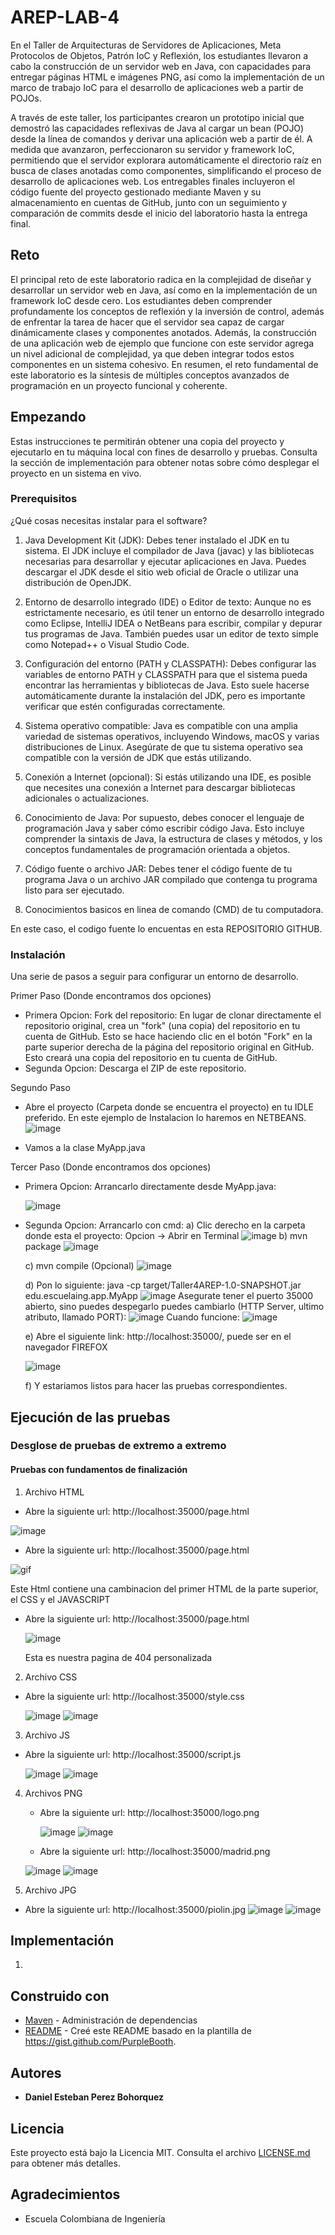 # AREP-LAB-4

En el Taller de Arquitecturas de Servidores de Aplicaciones, Meta Protocolos de Objetos, Patrón IoC y Reflexión, los estudiantes llevaron a cabo la construcción de un servidor web en Java, con capacidades para entregar páginas HTML e imágenes PNG, así como la implementación de un marco de trabajo IoC para el desarrollo de aplicaciones web a partir de POJOs. 

A través de este taller, los participantes crearon un prototipo inicial que demostró las capacidades reflexivas de Java al cargar un bean (POJO) desde la línea de comandos y derivar una aplicación web a partir de él. A medida que avanzaron, perfeccionaron su servidor y framework IoC, permitiendo que el servidor explorara automáticamente el directorio raíz en busca de clases anotadas como componentes, simplificando el proceso de desarrollo de aplicaciones web. Los entregables finales incluyeron el código fuente del proyecto gestionado mediante Maven y su almacenamiento en cuentas de GitHub, junto con un seguimiento y comparación de commits desde el inicio del laboratorio hasta la entrega final.

## Reto


El principal reto de este laboratorio radica en la complejidad de diseñar y desarrollar un servidor web en Java, así como en la implementación de un framework IoC desde cero. Los estudiantes deben comprender profundamente los conceptos de reflexión y la inversión de control, además de enfrentar la tarea de hacer que el servidor sea capaz de cargar dinámicamente clases y componentes anotados. Además, la construcción de una aplicación web de ejemplo que funcione con este servidor agrega un nivel adicional de complejidad, ya que deben integrar todos estos componentes en un sistema cohesivo. En resumen, el reto fundamental de este laboratorio es la síntesis de múltiples conceptos avanzados de programación en un proyecto funcional y coherente.

## Empezando

Estas instrucciones te permitirán obtener una copia del proyecto y ejecutarlo en tu máquina local con fines de desarrollo y pruebas. Consulta la sección de implementación para obtener notas sobre cómo desplegar el proyecto en un sistema en vivo.

### Prerequisitos

¿Qué cosas necesitas instalar para el software?

1. Java Development Kit (JDK): Debes tener instalado el JDK en tu sistema. El JDK incluye el compilador de Java (javac) y las bibliotecas necesarias para desarrollar y ejecutar aplicaciones en Java. Puedes descargar el JDK desde el sitio web oficial de Oracle o utilizar una distribución de OpenJDK.

2. Entorno de desarrollo integrado (IDE) o Editor de texto: Aunque no es estrictamente necesario, es útil tener un entorno de desarrollo integrado como Eclipse, IntelliJ IDEA o NetBeans para escribir, compilar y depurar tus programas de Java. También puedes usar un editor de texto simple como Notepad++ o Visual Studio Code.

3. Configuración del entorno (PATH y CLASSPATH): Debes configurar las variables de entorno PATH y CLASSPATH para que el sistema pueda encontrar las herramientas y bibliotecas de Java. Esto suele hacerse automáticamente durante la instalación del JDK, pero es importante verificar que estén configuradas correctamente.

4. Sistema operativo compatible: Java es compatible con una amplia variedad de sistemas operativos, incluyendo Windows, macOS y varias distribuciones de Linux. Asegúrate de que tu sistema operativo sea compatible con la versión de JDK que estás utilizando.

5. Conexión a Internet (opcional): Si estás utilizando una IDE, es posible que necesites una conexión a Internet para descargar bibliotecas adicionales o actualizaciones.

6. Conocimiento de Java: Por supuesto, debes conocer el lenguaje de programación Java y saber cómo escribir código Java. Esto incluye comprender la sintaxis de Java, la estructura de clases y métodos, y los conceptos fundamentales de programación orientada a objetos.

7. Código fuente o archivo JAR: Debes tener el código fuente de tu programa Java o un archivo JAR compilado que contenga tu programa listo para ser ejecutado.

8. Conocimientos basicos en linea de comando (CMD) de tu computadora.

En este caso, el codigo fuente lo encuentas en esta REPOSITORIO GITHUB.

### Instalación

Una serie de pasos a seguir para configurar un entorno de desarrollo.

Primer Paso (Donde encontramos dos opciones)

- Primera Opcion: Fork del repositorio: En lugar de clonar directamente el repositorio original, crea un "fork" (una copia) del repositorio en tu cuenta de GitHub. Esto se hace haciendo clic en el botón "Fork" en la parte superior derecha de la página del repositorio original en GitHub. Esto creará una copia del repositorio en tu cuenta de GitHub.
- Segunda Opcion: Descarga el ZIP de este repositorio.

Segundo Paso

- Abre el proyecto (Carpeta donde se encuentra el proyecto) en tu IDLE preferido. En este ejemplo de Instalacion lo haremos en NETBEANS.
![image](https://github.com/danielsperezb/AREP-LAB-4/assets/101849347/09931f93-aa90-4d81-bcb6-df2c62194d30)

- Vamos a la clase MyApp.java

Tercer Paso  (Donde encontramos dos opciones)

- Primera Opcion: Arrancarlo directamente desde MyApp.java:

  ![image](https://github.com/danielsperezb/AREP-LAB-4/assets/101849347/7aca8c4b-79a1-45e2-8363-6b232901f9f5)

- Segunda Opcion: Arrancarlo con cmd:
  a) Clic derecho en la carpeta donde esta el proyecto: Opcion -> Abrir en Terminal
  ![image](https://github.com/danielsperezb/AREP-LAB-4/assets/101849347/d4b27a18-1153-4b9d-ba6b-c344cfd1b9bd)
  b) mvn package
  ![image](https://github.com/danielsperezb/AREP-LAB-4/assets/101849347/e5957ce3-f31e-4fc0-8ad6-9b24eed94f5c)

  c) mvn compile (Opcional)
  ![image](https://github.com/danielsperezb/AREP-LAB-4/assets/101849347/134c00e5-43a9-4195-859c-0b209968710a)

  d)  Pon lo siguiente:   java -cp target/Taller4AREP-1.0-SNAPSHOT.jar edu.escuelaing.app.MyApp
  ![image](https://github.com/danielsperezb/AREP-LAB-4/assets/101849347/e9eb47f9-64a0-41a4-a16f-b341ee257307)
  Asegurate tener el puerto 35000 abierto, sino puedes despegarlo puedes cambiarlo (HTTP Server, ultimo atributo, llamado PORT):
  ![image](https://github.com/danielsperezb/AREP-LAB-4/assets/101849347/2a1e48dd-99e9-4fe8-9f59-61305ca9735a)
  Cuando funcione:
  ![image](https://github.com/danielsperezb/AREP-LAB-4/assets/101849347/cf1a64cf-30d5-4d62-9f05-a62a2220a4d9)

  e) Abre el siguiente link: http://localhost:35000/, puede ser en el navegador FIREFOX

  ![image](https://github.com/danielsperezb/AREP-LAB-4/assets/101849347/120de0d7-617e-435c-82f4-164f02f9c5bd)

  f) Y estariamos listos para hacer las pruebas correspondientes.

## Ejecución de las pruebas


### Desglose de pruebas de extremo a extremo



#### Pruebas con fundamentos de finalización

1. Archivo HTML

- Abre la siguiente url: http://localhost:35000/page.html
 
 ![image](https://github.com/danielsperezb/AREP-LAB-4/assets/101849347/dd0c7e94-bbb0-480e-857e-4c10e8ba2b44)

- Abre la siguiente url: http://localhost:35000/page.html

![gif](https://github.com/danielsperezb/AREP-LAB-4/assets/101849347/ab21cf15-df99-4b0f-bc7d-878a03045c1b)

Este Html contiene una cambinacion del primer HTML de la parte superior, el CSS y el JAVASCRIPT

- Abre la siguiente url: http://localhost:35000/page.html

  ![image](https://github.com/danielsperezb/AREP-LAB-4/assets/101849347/56d24195-7e73-444e-a85f-c5b70788cf94)

  Esta es nuestra pagina de 404 personalizada


2. Archivo CSS
- Abre la siguiente url: http://localhost:35000/style.css

  ![image](https://github.com/danielsperezb/AREP-LAB-4/assets/101849347/20f7f5ba-8920-49ef-bdbc-977744568f16)
  ![image](https://github.com/danielsperezb/AREP-LAB-4/assets/101849347/35147fa5-1b0d-416f-a5c1-f6d6d2c1fdd6)


3. Archivo JS
- Abre la siguiente url: http://localhost:35000/script.js

  ![image](https://github.com/danielsperezb/AREP-LAB-4/assets/101849347/12bf11f2-5d7a-447d-a2ff-79841e134f6b)
  ![image](https://github.com/danielsperezb/AREP-LAB-4/assets/101849347/6a9f8f8b-34bb-4744-8edd-e80dd6861053)


4. Archivos PNG

   - Abre la siguiente url: http://localhost:35000/logo.png

     ![image](https://github.com/danielsperezb/AREP-LAB-4/assets/101849347/fb4d5532-b555-4438-9919-f45478c5bddd)
     ![image](https://github.com/danielsperezb/AREP-LAB-4/assets/101849347/77a300ad-d0d6-4b52-a7f2-37464d2678ca)
   -   Abre la siguiente url: http://localhost:35000/madrid.png

      ![image](https://github.com/danielsperezb/AREP-LAB-4/assets/101849347/b0bc5866-eb2b-47ef-a88f-037e961dabaf)
      ![image](https://github.com/danielsperezb/AREP-LAB-4/assets/101849347/f1d15cb9-3393-45fc-96c1-db70fa232069)

6. Archivo JPG

 - Abre la siguiente url: http://localhost:35000/piolin.jpg
  ![image](https://github.com/danielsperezb/AREP-LAB-4/assets/101849347/73c55e88-65e4-4180-9ad0-3a9b18b7c093)
![image](https://github.com/danielsperezb/AREP-LAB-4/assets/101849347/dda4891e-f657-4ac7-8c46-f3e34f4b6096)


   


## Implementación

1. 

## Construido con

- [Maven](https://maven.apache.org/) - Administración de dependencias
- [README](https://gist.github.com/PurpleBooth/109311bb0361f32d87a2) - Creé este README basado en la plantilla de https://gist.github.com/PurpleBooth.

## Autores

- **Daniel Esteban Perez Bohorquez**

## Licencia

Este proyecto está bajo la Licencia MIT. Consulta el archivo [LICENSE.md](LICENSE.md) para obtener más detalles.

## Agradecimientos

- Escuela Colombiana de Ingeniería
